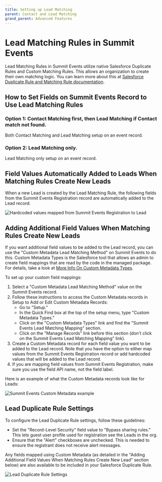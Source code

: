 ```yaml
---
title: Setting up Lead Matching
parent: Contact and Lead Matching
grand_parent: Advanced Features
---
```



# Lead Matching Rules in Summit Events

Lead Matching Rules in Summit Events utilize native Salesforce Duplicate Rules and Custom Matching Rules. This allows an organization to create their own matching logic. You can learn more about this at [Salesforce Duplicate Rule and Matching Rule documentation](https://developer.salesforce.com/docs/atlas.en-us.api.meta/api/sforce_api_objects_duplicate_rule.htm).

## How to Set Fields on Summit Events Record to Use Lead Matching Rules

### Option 1: Contact Matching first, then Lead Matching if Contact match not found.
Both Contact Matching and Lead Matching setup on an event record.

### Option 2: Lead Matching only.
Lead Matching only setup on an event record.

## Field Values Automatically Added to Leads When Matching Rules Create New Leads

When a new Lead is created by the Lead Matching Rule, the following fields from the Summit Events Registration record are automatically added to the Lead record:

![Hardcoded values mapped from Summit Events Registration to Lead](https://raw.githubusercontent.com/SFDO-Community-Sprints/Summit-Events-App/master/images/Lead%20Matching%20Rule%20hardcoded%20fields.png?raw=true)

## Adding Additional Field Values When Matching Rules Create New Leads

If you want additional field values to be added to the Lead record, you can use the "Custom Metadata Lead Matching Method" on Summit Events to do this. Custom Metadata Types is the Salesforce tool that allows an admin to create field mappings that are read by the code in the managed package. For details, take a look at [More Info On Custom Metadata Types](https://developer.salesforce.com/docs/atlas.en-us.api_meta.meta/api_meta/meta_custommetadata.htm).

To set up your custom field mappings:

1. Select a "Custom Metadata Lead Matching Method" value on the Summit Events record.
2. Follow these instructions to access the Custom Metadata records in Setup to Add or Edit Custom Metadata Records:
   - Go to "Setup."
   - In the Quick Find box at the top of the setup menu, type "Custom Metadata Types."
   - Click on the "Custom Metadata Types" link and find the "Summit Events Lead Matching Mapping" section.
   - Click on the "Manage Records" link before this section (don't click on the Summit Events Lead Matching Mapping" link).
3. Create a Custom Metadata record for each field value you want to be added to the Lead record. Note that you have the option to either map values from the Summit Events Registration record or add hardcoded values that will be added to the Lead record.
4. If you are mapping field values from Summit Events Registration, make sure you use the field API name, not the field label.

Here is an example of what the Custom Metadata records look like for Leads:

![Summit Events Custom Metadata example](https://github.com/SFDO-Community-Sprints/Summit-Events-App/blob/master/images/Lead%20Matching%20Custom%20Metadata%20Mappings.png?raw=true)


## Lead Duplicate Rule Settings

To configure the Lead Duplicate Rule settings, follow these guidelines:

- Set the "Record-Level Security" field value to "Bypass sharing rules."  This lets guest user profile used for registration see the Leads in the org.
- Ensure that the "Alert" checkboxes are unchecked.  This is needed to ensure the registrant does not receive alert messages.

Any fields mapped using Custom Metadata (as detailed in the "Adding Additional Field Values When Matching Rules Create New Lead" section below) are also available to be included in your Salesforce Duplicate Rule.
 
![Lead Duplicate Rule Settings](https://raw.githubusercontent.com/SFDO-Community-Sprints/Summit-Events-App/master/images/Lead%20Duplicate%20Rule%20settings%20screenshot%20for%20Summit%20Events%20matching.png)
